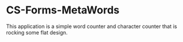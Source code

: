 # CS-Forms-MetaWords
This application is a simple word counter and character counter that is rocking some flat design.
